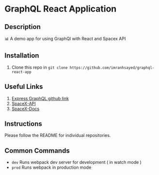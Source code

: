# GraphQL React Application

## Description
:bar_chart: A demo app for using GraphQl with React and Spacex API

## Installation

1. Clone this repo in `git clone https://github.com/imranhsayed/graphql-react-app`

## Useful Links

1. [Express GraphQL github link](https://github.com/graphql/express-graphql)
2. [SpaceX-API](https://github.com/r-spacex/SpaceX-API)
3. [SpaceX-Docs](https://docs.spacexdata.com/)

## Instructions

Please follow the README for individual repositories.

## Common Commands

- `dev` Runs webpack dev server for development ( in watch mode )
- `prod` Runs webpack in production mode
